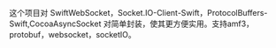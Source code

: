 这个项目对 SwiftWebSocket，Socket.IO-Client-Swift，ProtocolBuffers-Swift,CocoaAsyncSocket 对简单封装，使其更方便实用。支持amf3，protobuf，websocket，socketIO。